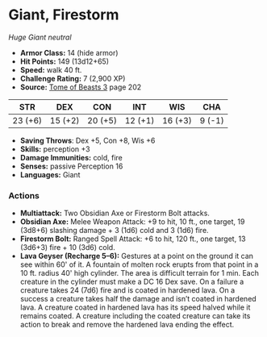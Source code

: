 # Giant, Firestorm

*Huge* *Giant* *neutral*

- **Armor Class:** 14 (hide armor)
- **Hit Points:** 149 (13d12+65)
- **Speed:** walk 40 ft.
- **Challenge Rating:** 7 (2,900 XP)
- **Source:** [Tome of Beasts 3](https://koboldpress.com/kpstore/product/tome-of-beasts-3-for-5th-edition/) page 202

| STR | DEX | CON | INT | WIS | CHA |
| --- | --- | --- | --- | --- | --- |
| 23 (+6) | 15 (+2) | 20 (+5) | 12 (+1) | 16 (+3) | 9 (-1) |

- **Saving Throws**: Dex +5, Con +8, Wis +6
- **Skills:** perception +3
- **Damage Immunities:** cold, fire
- **Senses:** passive Perception 16
- **Languages:** Giant
### Actions
- **Multiattack:** Two Obsidian Axe or Firestorm Bolt attacks.
- **Obsidian Axe:** Melee Weapon Attack: +9 to hit, 10 ft., one target, 19 (3d8+6) slashing damage + 3 (1d6) cold and 3 (1d6) fire.
- **Firestorm Bolt:** Ranged Spell Attack: +6 to hit, 120 ft., one target, 13 (3d6+3) fire + 10 (3d6) cold.
- **Lava Geyser (Recharge 5–6):** Gestures at a point on the ground it can see within 60' of it. A fountain of molten rock erupts from that point in a 10 ft. radius 40' high cylinder. The area is difficult terrain for 1 min. Each creature in the cylinder must make a DC 16 Dex save. On a failure a creature takes 24 (7d6) fire and is coated in hardened lava. On a success a creature takes half the damage and isn’t coated in hardened lava. A creature coated in hardened lava has its speed halved while it remains coated. A creature including the coated creature can take its action to break and remove the hardened lava ending the effect.


